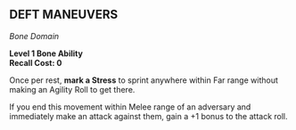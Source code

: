 ## DEFT MANEUVERS  
_Bone Domain_

**Level 1 Bone Ability**  
**Recall Cost: 0**

Once per rest, **mark a Stress** to sprint anywhere within Far range without making an Agility Roll to get there.  

If you end this movement within Melee range of an adversary and immediately make an attack against them, gain a +1 bonus to the attack roll.